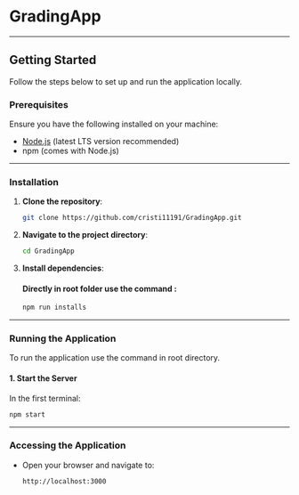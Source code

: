 # GradingApp

---

## Getting Started

Follow the steps below to set up and run the application locally.

### Prerequisites

Ensure you have the following installed on your machine:
- [Node.js](https://nodejs.org/) (latest LTS version recommended)
- npm (comes with Node.js)

---

### Installation

1. **Clone the repository**:
   ```bash
   git clone https://github.com/cristi11191/GradingApp.git
   ```

2. **Navigate to the project directory**:
   ```bash
   cd GradingApp
   ```

3. **Install dependencies**:

   #### Directly in root folder use the command :
   ```bash
   npm run installs
   ```


---

### Running the Application

To run the application use the command in root directory.

#### 1. Start the Server
In the first terminal:
   ```bash
   npm start
   ```

---

### Accessing the Application

- Open your browser and navigate to:
  ```
  http://localhost:3000
  ```
